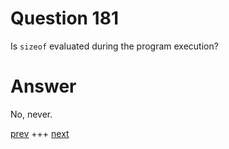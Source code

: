 
# Question 181


 
 Is `sizeof` evaluated during the program execution?


# Answer



No, never.


[prev](180.md) +++ [next](182.md)
